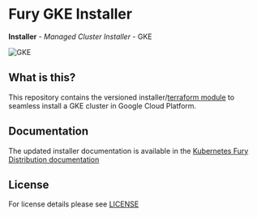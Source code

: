 # Fury GKE Installer

**Installer** - *Managed Cluster Installer* - GKE

![GKE](https://www.pngkit.com/png/detail/442-4428479_google-kubernetesengine-google-gke-logo.png)

## What is this?

This repository contains the versioned installer/[terraform module](modules/gke) to seamless install a GKE cluster
in Google Cloud Platform.

## Documentation

The updated installer documentation is available in the [Kubernetes Fury Distribution documentation][gke installer docs]

## License

For license details please see [LICENSE](LICENSE)


[gke installer docs]: https://docs.kubernetesfury.com/docs/installers/managed/gke/
